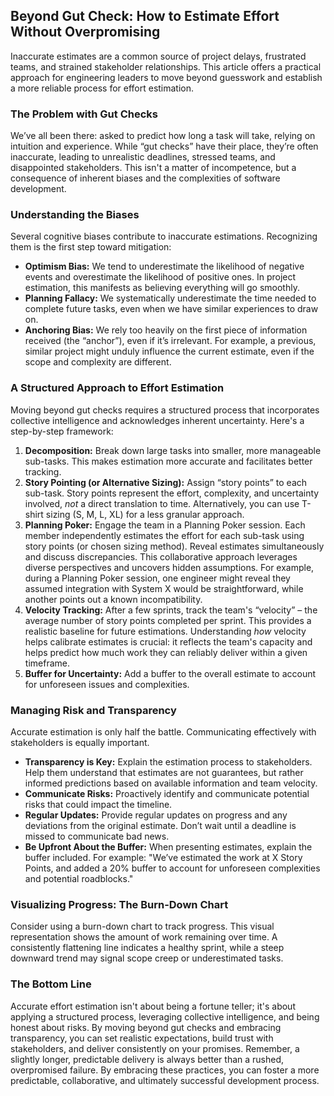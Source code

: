 ## Beyond Gut Check: How to Estimate Effort Without Overpromising

Inaccurate estimates are a common source of project delays, frustrated teams, and strained stakeholder relationships. This article offers a practical approach for engineering leaders to move beyond guesswork and establish a more reliable process for effort estimation.

### The Problem with Gut Checks

We’ve all been there: asked to predict how long a task will take, relying on intuition and experience. While “gut checks” have their place, they’re often inaccurate, leading to unrealistic deadlines, stressed teams, and disappointed stakeholders. This isn't a matter of incompetence, but a consequence of inherent biases and the complexities of software development.

### Understanding the Biases

Several cognitive biases contribute to inaccurate estimations. Recognizing them is the first step toward mitigation:

*   **Optimism Bias:** We tend to underestimate the likelihood of negative events and overestimate the likelihood of positive ones. In project estimation, this manifests as believing everything will go smoothly.
*   **Planning Fallacy:** We systematically underestimate the time needed to complete future tasks, even when we have similar experiences to draw on.
*   **Anchoring Bias:** We rely too heavily on the first piece of information received (the “anchor”), even if it’s irrelevant. For example, a previous, similar project might unduly influence the current estimate, even if the scope and complexity are different.

### A Structured Approach to Effort Estimation

Moving beyond gut checks requires a structured process that incorporates collective intelligence and acknowledges inherent uncertainty. Here's a step-by-step framework:

1.  **Decomposition:** Break down large tasks into smaller, more manageable sub-tasks. This makes estimation more accurate and facilitates better tracking.
2.  **Story Pointing (or Alternative Sizing):** Assign “story points” to each sub-task. Story points represent the effort, complexity, and uncertainty involved, *not* a direct translation to time.  Alternatively, you can use T-shirt sizing (S, M, L, XL) for a less granular approach.
3.  **Planning Poker:** Engage the team in a Planning Poker session. Each member independently estimates the effort for each sub-task using story points (or chosen sizing method). Reveal estimates simultaneously and discuss discrepancies. This collaborative approach leverages diverse perspectives and uncovers hidden assumptions. For example, during a Planning Poker session, one engineer might reveal they assumed integration with System X would be straightforward, while another points out a known incompatibility.
4.  **Velocity Tracking:**  After a few sprints, track the team's “velocity” – the average number of story points completed per sprint.  This provides a realistic baseline for future estimations.  Understanding *how* velocity helps calibrate estimates is crucial: it reflects the team's capacity and helps predict how much work they can reliably deliver within a given timeframe.
5.  **Buffer for Uncertainty:** Add a buffer to the overall estimate to account for unforeseen issues and complexities. 

### Managing Risk and Transparency

Accurate estimation is only half the battle.  Communicating effectively with stakeholders is equally important.

*   **Transparency is Key:** Explain the estimation process to stakeholders. Help them understand that estimates are not guarantees, but rather informed predictions based on available information and team velocity.
*   **Communicate Risks:** Proactively identify and communicate potential risks that could impact the timeline.
*   **Regular Updates:** Provide regular updates on progress and any deviations from the original estimate. Don’t wait until a deadline is missed to communicate bad news.
*   **Be Upfront About the Buffer:** When presenting estimates, explain the buffer included. For example: "We’ve estimated the work at X Story Points, and added a 20% buffer to account for unforeseen complexities and potential roadblocks."

### Visualizing Progress: The Burn-Down Chart

Consider using a burn-down chart to track progress. This visual representation shows the amount of work remaining over time. A consistently flattening line indicates a healthy sprint, while a steep downward trend may signal scope creep or underestimated tasks.

### The Bottom Line

Accurate effort estimation isn't about being a fortune teller; it's about applying a structured process, leveraging collective intelligence, and being honest about risks. By moving beyond gut checks and embracing transparency, you can set realistic expectations, build trust with stakeholders, and deliver consistently on your promises. Remember, a slightly longer, predictable delivery is always better than a rushed, overpromised failure. By embracing these practices, you can foster a more predictable, collaborative, and ultimately successful development process.